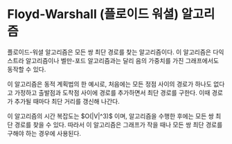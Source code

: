 # Floyd-Warshall (플로이드 워셜) 알고리즘

플로이드-워셜 알고리즘은 모든 쌍 최단 경로를 찾는 알고리즘이다. 이 알고리즘은 다익스트라 알고리즘이나 벨만-포드 알고리즘과는 달리 음의 가중치를 가진 그래프에서도 동작할 수 있다.

이 알고리즘은 동적 계획법의 한 예시로, 처음에는 모든 정점 사이의 경로가 하나도 없다고 가정하고 출발점과 도착점 사이에 경로를 추가하면서 최단 경로를 구한다. 이때 경로가 추가될 때마다 최단 거리를 갱신해 나간다.

이 알고리즘의 시간 복잡도는 \$O(|V|^3)$ 이며, 알고리즘을 수행한 후에는 모든 쌍 최단 경로를 찾을 수 있다. 따라서 이 알고리즘은 그래프가 작을 때나 모든 쌍 최단 경로를 구해야 하는 경우에 사용된다.
